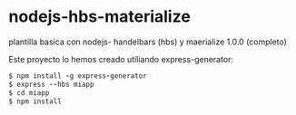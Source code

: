 # nodejs-hbs-materialize
plantilla basica con nodejs- handelbars (hbs) y maerialize 1.0.0 (completo)

Este proyecto lo hemos creado utiliando express-generator:

```ruby
$ npm install -g express-generator
$ express --hbs miapp
$ cd miapp
$ npm install


```
